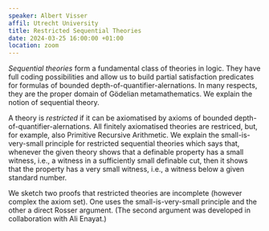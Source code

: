 ```yaml
---
speaker: Albert Visser
affil: Utrecht University
title: Restricted Sequential Theories
date: 2024-03-25 16:00:00 +01:00
location: zoom
--- 
```

*Sequential theories* form a fundamental class of theories in logic. They
have full coding possibilities and allow us to build partial satisfaction predicates
for formulas of bounded depth-of-quantifier-alernations. In many respects, they
are the proper domain of Gödelian metamathematics. We explain the notion of sequential theory.
 
A theory is *restricted* if it can be axiomatised by axioms of bounded depth-of-quantifier-alernations.
All finitely axiomatised theories are restriced, but, for example, also Primitive Recursive Arithmetic. 
We explain the small-is-very-small  principle for restricted sequential theories which says
that, whenever the given theory shows that a definable property has a small
witness, i.e., a witness in a sufficiently small definable cut, then it shows that the property has a
very small witness, i.e., a witness below a given standard number.
 
We sketch two proofs that restricted theories are incomplete (however complex the axiom set).
One uses the small-is-very-small  principle and the other a direct Rosser argument.
(The second argument was developed in collaboration with Ali Enayat.)
